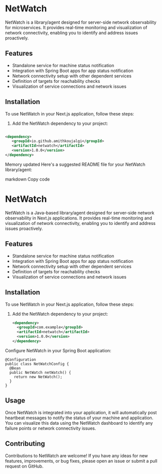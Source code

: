 # NetWatch

NetWatch is a library/agent designed for server-side network observability for microservices. It provides real-time monitoring and visualization of network connectivity, enabling you to identify and address issues proactively.

## Features

- Standalone service for machine status notification
- Integration with Spring Boot apps for app status notification
- Network connectivity setup with other dependent services
- Definition of targets for reachability checks
- Visualization of service connections and network issues

## Installation

To use NetWatch in your Next.js application, follow these steps:

1. Add the NetWatch dependency to your project:

```xml

<dependency>
   <groupId>io.github.amithkoujalgi</groupId>
   <artifactId>netwatch</artifactId>
   <version>1.0.0</version>
</dependency>
```


Memory updated
Here's a suggested README file for your NetWatch library/agent:

markdown
Copy code
# NetWatch

NetWatch is a Java-based library/agent designed for server-side network observability in Next.js applications. It provides real-time monitoring and visualization of network connectivity, enabling you to identify and address issues proactively.

## Features

- Standalone service for machine status notification
- Integration with Spring Boot apps for app status notification
- Network connectivity setup with other dependent services
- Definition of targets for reachability checks
- Visualization of service connections and network issues

## Installation

To use NetWatch in your Next.js application, follow these steps:

1. Add the NetWatch dependency to your project:

   ```xml
   <dependency>
     <groupId>com.example</groupId>
     <artifactId>netwatch</artifactId>
     <version>1.0.0</version>
   </dependency>
   
Configure NetWatch in your Spring Boot application:

```
@Configuration
public class NetWatchConfig {
  @Bean
  public NetWatch netWatch() {
    return new NetWatch();
  }
}
```

## Usage
Once NetWatch is integrated into your application, it will automatically post heartbeat messages to notify the status of your machine and application. 
You can visualize this data using the NetWatch dashboard to identify any failure points or network connectivity issues.

## Contributing
Contributions to NetWatch are welcome! If you have any ideas for new features, improvements, or bug fixes, please open an issue or submit a pull request on GitHub.

